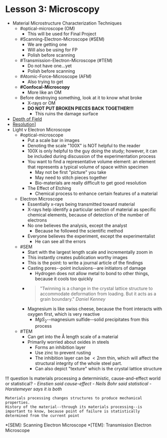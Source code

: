 # Lesson 3: Microscopy

- Material Microstructure Characterization Techniques
  - #optical-microscope (OM)
    - This will be used for Final Project
  - #Scanning-Electron-Microscope (#SEM)
    - We are getting one
    - Will also be using for FP
    - Polish before scanning
  - #Transmission-Electron-Microscope (#TEM)
    - Do not have one...yet
    - Polish before scanning
  - #Atomic-Force-Microscope (AFM)
    - Also trying to get
  - **#Confocal-Microscopy**
    - More like an OM
  - Before destroying something, look at it to know what broke
    - X-rays or OM
    - **DO NOT PUT BROKEN PIECES BACK TOGETHER!!!**
      - This ruins the damage surface
- [Depth of Field](depth-of-field.md)
- [Resolution](resolution.md)]
- Light v Electron Microscope
  - #optical-microscope
    - Put a scale bar in images
    - Denoting the scale "100X" is NOT helpful to the reader
    - 100X is only helpful to the guy doing the study; however, it can be included during discussion of the experimentation process
    - You want to find a representative volume element: an element that represents a typical volume of space within specimen
      - May not be first "picture" you take
      - May need to stitch pieces together
      - Bio-materials are really difficult to get good resolution
    - The Effect of Etching
      - Chemical process to enhance certain features of a material
  - Electron Microscope
    - Essentially x-rays being transmitted toward material
    - X-rays help identify a particular section of material as specific chemical elements, because of detection of the number of electrons
    - No one believes the analysis, except the analyst
      - Because he followed the scientific method
    - Everyone believes the experiment, except the experimentalist
      - He can see all the errors
  - #SEM
    - Start with the largest length scale and incrementally zoom in
    - This instantly creates publication worthy images
    - This is the point: to write a journal article of the findings
    - Casting pores--point inclusions--are initiators of damage
      - Hydrogen does not allow metal to bond to other things, because it cools too quickly
    - > "Twinning is a change in the crystal lattice structure to accommodate deformation from loading. But it acts as a grain boundary." <cite> Daniel Kenney
    - Magnesium is like swiss cheese, because the front interacts with oxygen first, which is very reactive
      - $MgS_{2}$--magnesium sulfide--solid precipitates from this process
  - #TEM
    - Can get into the $\text{\AA}$ length scale of a material
    - Primarily worried about oxides in steels
      - Forms an inhibition layer
      - Use zinc to prevent rusting
      - The inhibition layer can be $<2 nm$ thin, which will affect the structural integrity of the whole steel part.
      - Can also depict "texture" which is the crystal lattice structure

!!! question Is materials processing a deterministic, cause-and-effect world or statistical? <cite> 
    - Einstien said cause-effect
    - Neils Bohr said statistical
    - Horstemeyer says it is both

    Materials processing changes structures to produce mechanical properties.
    History of the material--through its materials processing--is important to know, because point of failure is statistically determined from the current point

*[SEM]: Scanning Electron Microscope
*[TEM]: Transmission Electron Microscope